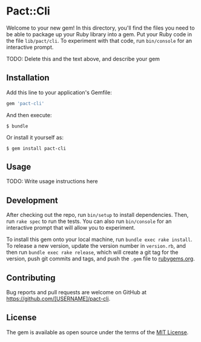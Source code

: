 # Pact::Cli

Welcome to your new gem! In this directory, you'll find the files you need to be able to package up your Ruby library into a gem. Put your Ruby code in the file `lib/pact/cli`. To experiment with that code, run `bin/console` for an interactive prompt.

TODO: Delete this and the text above, and describe your gem

## Installation

Add this line to your application's Gemfile:

```ruby
gem 'pact-cli'
```

And then execute:

    $ bundle

Or install it yourself as:

    $ gem install pact-cli

## Usage

TODO: Write usage instructions here

## Development

After checking out the repo, run `bin/setup` to install dependencies. Then, run `rake spec` to run the tests. You can also run `bin/console` for an interactive prompt that will allow you to experiment.

To install this gem onto your local machine, run `bundle exec rake install`. To release a new version, update the version number in `version.rb`, and then run `bundle exec rake release`, which will create a git tag for the version, push git commits and tags, and push the `.gem` file to [rubygems.org](https://rubygems.org).

## Contributing

Bug reports and pull requests are welcome on GitHub at https://github.com/[USERNAME]/pact-cli.

## License

The gem is available as open source under the terms of the [MIT License](https://opensource.org/licenses/MIT).
